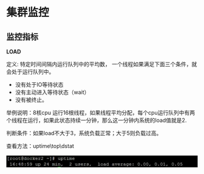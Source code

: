 
# 集群监控


## 监控指标

**LOAD**

定义:  特定时间间隔内运行队列中的平均数，       一个线程如果满足下面三个条件，就会处于运行队列中。
 * 没有处于IO等待状态
 * 没有主动进入等待状态（wait）
 * 没有被终止。

举例说明：8核cpu 运行16根线程，如果线程平均分配，每个cpu运行队列中有两个线程在运行，如果此状态持续一分钟，那么这一分钟内系统的load值就是2.
 
判断条件：如果load不大于3，系统负载正常；大于5则负载过高。
 
查看方法：uptime\top\dstat

![](load-uptime.jpg)




 
 









